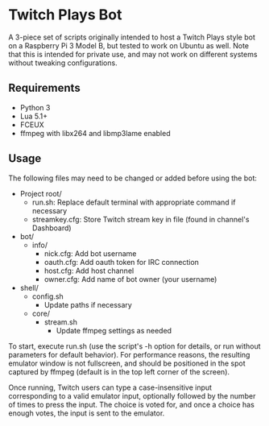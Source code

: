 # Twitch Plays Bot

A 3-piece set of scripts originally intended to host a Twitch Plays style bot on a Raspberry Pi 3 Model B, but tested to work on Ubuntu as well. Note that this is intended for private use, and may not work on different systems without tweaking configurations.

## Requirements

* Python 3
* Lua 5.1+
* FCEUX
* ffmpeg with libx264 and libmp3lame enabled

## Usage

The following files may need to be changed or added before using the bot:

* Project root/
	* run.sh: Replace default terminal with appropriate command if necessary
	* streamkey.cfg: Store Twitch stream key in file (found in channel's Dashboard)
* bot/
	* info/
		* nick.cfg: Add bot username
		* oauth.cfg: Add oauth token for IRC connection
		* host.cfg: Add host channel
		* owner.cfg: Add name of bot owner (your username)
* shell/
	* config.sh
		* Update paths if necessary
	* core/
		* stream.sh
			* Update ffmpeg settings as needed
        
To start, execute run.sh (use the script's -h option for details, or run without parameters for default behavior). For performance reasons, the resulting emulator window is not fullscreen, and should be positioned in the spot captured by ffmpeg (default is in the top left corner of the screen).

Once running, Twitch users can type a case-insensitive input corresponding to a valid emulator input, optionally followed by the number of times to press the input. The choice is voted for, and once a choice has enough votes, the input is sent to the emulator.
